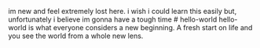 im new and feel extremely lost here. i wish i could learn this easily but, unfortunately i believe im gonna have a tough time # hello-world
hello-world is what everyone considers a new beginning. A fresh start on life and you see the world from a whole new lens.
